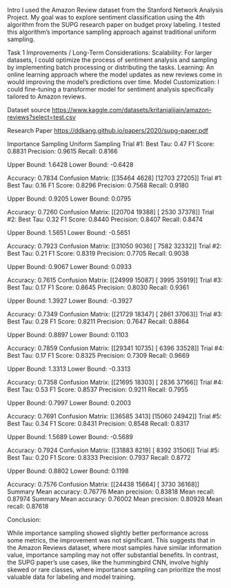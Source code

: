 Intro
I used the Amazon Review dataset from the Stanford Network Analysis Project. 
My goal was to explore sentiment classification using the 4th algorithm from the SUPG research paper on budget proxy labeling. 
I tested this algorithm’s importance sampling approach against traditional uniform sampling.

Task 1
Improvements / Long-Term Considerations: 
Scalability: For larger datasets, I could optimize the process of sentiment analysis and sampling by implementing batch processing or distributing the tasks. 
Learning: An online learning approach where the model updates as new reviews come in would improving the model’s predictions over time. 
Model Customization: I could fine-tuning a transformer model for sentiment analysis specifically tailored to Amazon reviews.


Dataset source
https://www.kaggle.com/datasets/kritanjalijain/amazon-reviews?select=test.csv

Research Paper
https://ddkang.github.io/papers/2020/supg-paper.pdf


Importance Sampling
Uniform Sampling
Trial #1:
Best Tau: 0.47
F1 Score: 0.8831
Precision: 0.9615
Recall: 0.8166

Upper Bound: 1.6428
Lower Bound: -0.6428

Accuracy: 0.7834
Confusion Matrix: [[35464  4628]
 [12703 27205]]
Trial #1:
Best Tau: 0.16
F1 Score: 0.8296
Precision: 0.7568
Recall: 0.9180

Upper Bound: 0.9205
Lower Bound: 0.0795

Accuracy: 0.7260
Confusion Matrix: [[20704 19388]
 [ 2530 37378]]
Trial #2:
Best Tau: 0.32
F1 Score: 0.8440
Precision: 0.8407
Recall: 0.8474

Upper Bound: 1.5651
Lower Bound: -0.5651

Accuracy: 0.7923
Confusion Matrix: [[31050  9036]
 [ 7582 32332]]
Trial #2: 
Best Tau: 0.21
F1 Score: 0.8319
Precision: 0.7705
Recall: 0.9038

Upper Bound: 0.9067
Lower Bound: 0.0933

Accuracy: 0.7615
Confusion Matrix: [[24999 15087]
 [ 3995 35919]]
Trial #3:
Best Tau: 0.17
F1 Score: 0.8645
Precision: 0.8030
Recall: 0.9361

Upper Bound: 1.3927
Lower Bound: -0.3927

Accuracy: 0.7349
Confusion Matrix: [[21729 18347]
 [ 2861 37063]]
Trial #3:
Best Tau: 0.28
F1 Score: 0.8211
Precision: 0.7647
Recall: 0.8864

Upper Bound: 0.8897
Lower Bound: 0.1103

Accuracy: 0.7859
Confusion Matrix: [[29341 10735]
 [ 6396 33528]]
Trial #4:
Best Tau: 0.17
F1 Score: 0.8325
Precision: 0.7309
Recall: 0.9669

Upper Bound: 1.3313
Lower Bound: -0.3313

Accuracy: 0.7358
Confusion Matrix: [[21695 18303]
 [ 2836 37166]]
Trial #4: 
Best Tau: 0.53
F1 Score: 0.8537
Precision: 0.9211
Recall: 0.7955

Upper Bound: 0.7997
Lower Bound: 0.2003

Accuracy: 0.7691
Confusion Matrix: [[36585  3413]
 [15060 24942]]
Trial #5:
Best Tau: 0.34
F1 Score: 0.8431
Precision: 0.8548
Recall: 0.8317

Upper Bound: 1.5689
Lower Bound: -0.5689

Accuracy: 0.7924
Confusion Matrix: [[31883  8219]
 [ 8392 31506]]
Trial #5:
Best Tau: 0.20
F1 Score: 0.8333
Precision: 0.7937
Recall: 0.8772

Upper Bound: 0.8802
Lower Bound: 0.1198

Accuracy: 0.7576
Confusion Matrix: [[24438 15664]
 [ 3730 36168]]
Summary
Mean accuracy: 0.76776
Mean precision: 0.83818
Mean recall: 0.87974
Summary
Mean accuracy: 0.76002
Mean precision: 0.80928
Mean recall: 0.87618




Conclusion:

While importance sampling showed slightly better performance across some metrics, the improvement was not significant. 
This suggests that in the Amazon Reviews dataset, where most samples have similar information value, importance sampling may not offer substantial benefits. 
In contrast, the SUPG paper’s use cases, like the hummingbird CNN, involve highly skewed or rare classes, where importance sampling can prioritize the most valuable data for labeling and model training.


